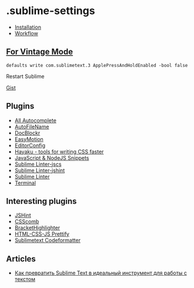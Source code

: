 # .sublime-settings

* [Installation](https://packagecontrol.io/installation)
* [Workflow](https://gist.github.com/voischev/e5baebc780dd810ba4e2)

## [For Vintage Mode](http://www.sublimetext.com/docs/3/vintage.html)
```
defaults write com.sublimetext.3 ApplePressAndHoldEnabled -bool false
```

Restart Sublime

[Gist](https://gist.github.com/kconragan/2510186)

## Plugins

* [All Autocomplete](https://sublime.wbond.net/packages/All%20Autocomplete)
* [AutoFileName](https://sublime.wbond.net/packages/AutoFileName)
* [Doc​Blockr](https://packagecontrol.io/packages/DocBlockr)
* [EasyMotion](https://packagecontrol.io/packages/EasyMotion)
* [EditorConfig](https://packagecontrol.io/packages/EditorConfig)
* [Hayaku - tools for writing CSS faster](https://packagecontrol.io/packages/Hayaku%20-%20tools%20for%20writing%20CSS%20faster)
* [Java​Script & Node​JS Snippets](https://packagecontrol.io/packages/JavaScript%20%26%20NodeJS%20Snippets)
* [Sublime Linter-jscs](https://packagecontrol.io/packages/SublimeLinter-jscs)
* [Sublime Linter-jshint](https://packagecontrol.io/packages/SublimeLinter-jshint)
* [Sublime Linter](https://packagecontrol.io/packages/SublimeLinter)
* [Terminal](https://packagecontrol.io/packages/Terminal)

## Interesting plugins

* [JSHint](https://sublime.wbond.net/packages/JSHint)
* [CSScomb](https://sublime.wbond.net/packages/CSScomb)
* [Bracket​Highlighter](https://packagecontrol.io/packages/BracketHighlighter)
* [HTML-CSS-JS Prettify](https://packagecontrol.io/packages/HTML-CSS-JS%20Prettify)
* [Sublimetext Codeformatter](https://github.com/akalongman/sublimetext-codeformatter)

## Articles
* [Как превратить Sublime Text в идеальный инструмент для работы с текстом](https://xakep.ru/2014/07/28/sublime-text-not-for-coding/)
